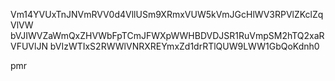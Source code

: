 Vm14YVUxTnJNVmRVV0d4VllUSm9XRmxVUW5kVmJGcHlWV3RPVlZKclZqVlVW
bVJIWVZaWmQxZHVWbFpTCmJFWXpWWHBDVDJSR1RuVmpSM2hTQ2xaRVFUVlJN
bVIzWTIxS2RWWlVNRXREYmxZd1drRTlQUW9LWW1GbQoKdnh0

pmr